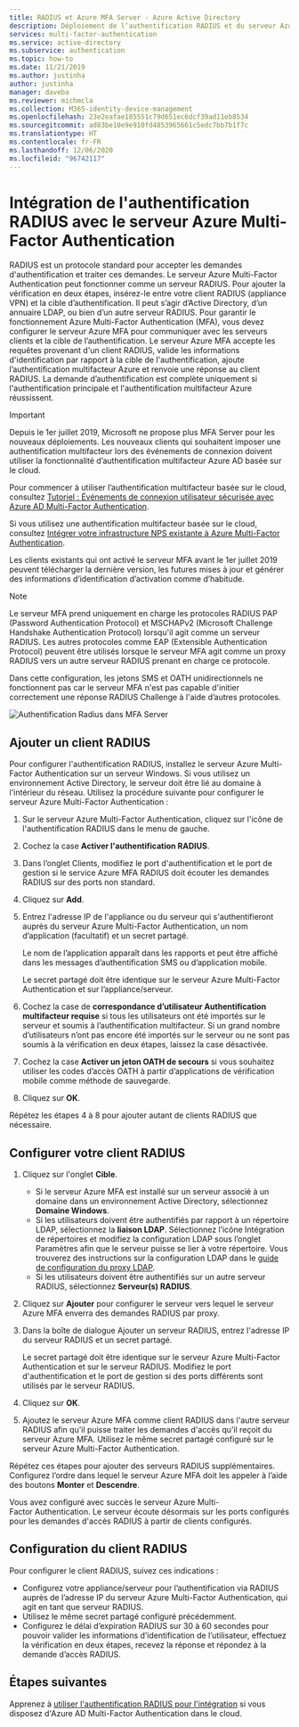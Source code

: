 ```yaml
---
title: RADIUS et Azure MFA Server - Azure Active Directory
description: Déploiement de l’authentification RADIUS et du serveur Azure Multi-Factor Authentication.
services: multi-factor-authentication
ms.service: active-directory
ms.subservice: authentication
ms.topic: how-to
ms.date: 11/21/2019
ms.author: justinha
author: justinha
manager: daveba
ms.reviewer: michmcla
ms.collection: M365-identity-device-management
ms.openlocfilehash: 23e2eafae185551c79d651ec6dcf39ad11eb8534
ms.sourcegitcommit: ad83be10e9e910fd4853965661c5edc7bb7b1f7c
ms.translationtype: HT
ms.contentlocale: fr-FR
ms.lasthandoff: 12/06/2020
ms.locfileid: "96742117"
---
```

# <a name="integrate-radius-authentication-with-azure-multi-factor-authentication-server"></a>Intégration de l'authentification RADIUS avec le serveur Azure Multi-Factor Authentication

RADIUS est un protocole standard pour accepter les demandes d'authentification et traiter ces demandes. Le serveur Azure Multi-Factor Authentication peut fonctionner comme un serveur RADIUS. Pour ajouter la vérification en deux étapes, insérez-le entre votre client RADIUS (appliance VPN) et la cible d’authentification. Il peut s’agir d’Active Directory, d’un annuaire LDAP, ou bien d’un autre serveur RADIUS. Pour garantir le fonctionnement Azure Multi-Factor Authentication (MFA), vous devez configurer le serveur Azure MFA pour communiquer avec les serveurs clients et la cible de l’authentification. Le serveur Azure MFA accepte les requêtes provenant d'un client RADIUS, valide les informations d'identification par rapport à la cible de l'authentification, ajoute l’authentification multifacteur Azure et renvoie une réponse au client RADIUS. La demande d’authentification est complète uniquement si l'authentification principale et l'authentification multifacteur Azure réussissent.

> [!IMPORTANT]
> Depuis le 1er juillet 2019, Microsoft ne propose plus MFA Server pour les nouveaux déploiements. Les nouveaux clients qui souhaitent imposer une authentification multifacteur lors des événements de connexion doivent utiliser la fonctionnalité d’authentification multifacteur Azure AD basée sur le cloud.
>
> Pour commencer à utiliser l’authentification multifacteur basée sur le cloud, consultez [Tutoriel : Événements de connexion utilisateur sécurisée avec Azure AD Multi-Factor Authentication](tutorial-enable-azure-mfa.md).
>
> Si vous utilisez une authentification multifacteur basée sur le cloud, consultez [Intégrer votre infrastructure NPS existante à Azure Multi-Factor Authentication](howto-mfa-nps-extension.md).
>
> Les clients existants qui ont activé le serveur MFA avant le 1er juillet 2019 peuvent télécharger la dernière version, les futures mises à jour et générer des informations d’identification d’activation comme d’habitude.

> [!NOTE]
> Le serveur MFA prend uniquement en charge les protocoles RADIUS PAP (Password Authentication Protocol) et MSCHAPv2 (Microsoft Challenge Handshake Authentication Protocol) lorsqu'il agit comme un serveur RADIUS.  Les autres protocoles comme EAP (Extensible Authentication Protocol) peuvent être utilisés lorsque le serveur MFA agit comme un proxy RADIUS vers un autre serveur RADIUS prenant en charge ce protocole.
>
> Dans cette configuration, les jetons SMS et OATH unidirectionnels ne fonctionnent pas car le serveur MFA n'est pas capable d'initier correctement une réponse RADIUS Challenge à l'aide d’autres protocoles.

![Authentification Radius dans MFA Server](./media/howto-mfaserver-dir-radius/radius.png)

## <a name="add-a-radius-client"></a>Ajouter un client RADIUS

Pour configurer l'authentification RADIUS, installez le serveur Azure Multi-Factor Authentication sur un serveur Windows. Si vous utilisez un environnement Active Directory, le serveur doit être lié au domaine à l'intérieur du réseau. Utilisez la procédure suivante pour configurer le serveur Azure Multi-Factor Authentication :

1. Sur le serveur Azure Multi-Factor Authentication, cliquez sur l'icône de l'authentification RADIUS dans le menu de gauche.
2. Cochez la case **Activer l'authentification RADIUS**.
3. Dans l’onglet Clients, modifiez le port d'authentification et le port de gestion si le service Azure MFA RADIUS doit écouter les demandes RADIUS sur des ports non standard.
4. Cliquez sur **Add**.
5. Entrez l'adresse IP de l'appliance ou du serveur qui s'authentifieront auprès du serveur Azure Multi-Factor Authentication, un nom d’application (facultatif) et un secret partagé.

   Le nom de l’application apparaît dans les rapports et peut être affiché dans les messages d’authentification SMS ou d’application mobile.

   Le secret partagé doit être identique sur le serveur Azure Multi-Factor Authentication et sur l’appliance/serveur.

6. Cochez la case de **correspondance d’utilisateur Authentification multifacteur requise** si tous les utilisateurs ont été importés sur le serveur et soumis à l’authentification multifacteur. Si un grand nombre d’utilisateurs n’ont pas encore été importés sur le serveur ou ne sont pas soumis à la vérification en deux étapes, laissez la case désactivée.
7. Cochez la case **Activer un jeton OATH de secours** si vous souhaitez utiliser les codes d’accès OATH à partir d’applications de vérification mobile comme méthode de sauvegarde.
8. Cliquez sur **OK**.

Répétez les étapes 4 à 8 pour ajouter autant de clients RADIUS que nécessaire.

## <a name="configure-your-radius-client"></a>Configurer votre client RADIUS

1. Cliquez sur l'onglet **Cible**.
   * Si le serveur Azure MFA est installé sur un serveur associé à un domaine dans un environnement Active Directory, sélectionnez **Domaine Windows**.
   * Si les utilisateurs doivent être authentifiés par rapport à un répertoire LDAP, sélectionnez la **liaison LDAP**.
      Sélectionnez l’icône Intégration de répertoires et modifiez la configuration LDAP sous l’onglet Paramètres afin que le serveur puisse se lier à votre répertoire. Vous trouverez des instructions sur la configuration LDAP dans le [guide de configuration du proxy LDAP](howto-mfaserver-dir-ldap.md).
   * Si les utilisateurs doivent être authentifiés sur un autre serveur RADIUS, sélectionnez **Serveur(s) RADIUS**.
1. Cliquez sur **Ajouter** pour configurer le serveur vers lequel le serveur Azure MFA enverra des demandes RADIUS par proxy.
1. Dans la boîte de dialogue Ajouter un serveur RADIUS, entrez l'adresse IP du serveur RADIUS et un secret partagé.

   Le secret partagé doit être identique sur le serveur Azure Multi-Factor Authentication et sur le serveur RADIUS. Modifiez le port d'authentification et le port de gestion si des ports différents sont utilisés par le serveur RADIUS.

1. Cliquez sur **OK**.
1. Ajoutez le serveur Azure MFA comme client RADIUS dans l'autre serveur RADIUS afin qu'il puisse traiter les demandes d'accès qu’il reçoit du serveur Azure MFA. Utilisez le même secret partagé configuré sur le serveur Azure Multi-Factor Authentication.

Répétez ces étapes pour ajouter des serveurs RADIUS supplémentaires. Configurez l’ordre dans lequel le serveur Azure MFA doit les appeler à l’aide des boutons **Monter** et **Descendre**.

Vous avez configuré avec succès le serveur Azure Multi-Factor Authentication. Le serveur écoute désormais sur les ports configurés pour les demandes d'accès RADIUS à partir de clients configurés.

## <a name="radius-client-configuration"></a>Configuration du client RADIUS

Pour configurer le client RADIUS, suivez ces indications :

* Configurez votre appliance/serveur pour l’authentification via RADIUS auprès de l’adresse IP du serveur Azure Multi-Factor Authentication, qui agit en tant que serveur RADIUS.
* Utilisez le même secret partagé configuré précédemment.
* Configurez le délai d’expiration RADIUS sur 30 à 60 secondes pour pouvoir valider les informations d’identification de l’utilisateur, effectuez la vérification en deux étapes, recevez la réponse et répondez à la demande d’accès RADIUS.

## <a name="next-steps"></a>Étapes suivantes

Apprenez à [utiliser l'authentification RADIUS pour l'intégration](howto-mfa-nps-extension.md) si vous disposez d'Azure AD Multi-Factor Authentication dans le cloud. 
